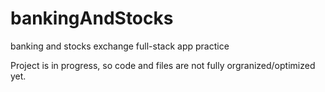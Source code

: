 # bankingAndStocks
 banking and stocks exchange full-stack app practice
 
 Project is in progress, so code and files are not fully orgranized/optimized yet. 
